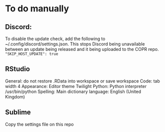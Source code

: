 # To do manually

## Discord:
To disable the update check, add the following to ~/.config/discord/settings.json. This stops Discord being unavailable between an update being released and it being uploaded to the COPR repo.
`"SKIP_HOST_UPDATE": true`

## RStudio
General: do not restore .RData into workspace or save workspace
Code: tab width 4
Appearance: Editor theme Twilight
Python: Python interpreter /usr/bin/python
Spelling: Main dictionary language: English (United Kingdom)

## Sublime
Copy the settings file on this repo
